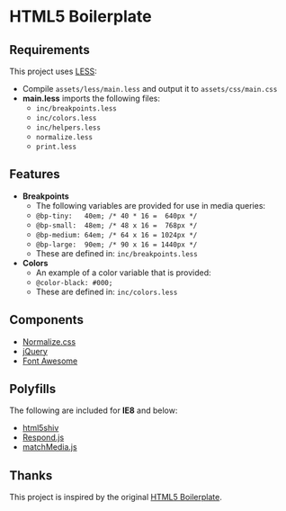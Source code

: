 HTML5 Boilerplate
=

Requirements
-

This project uses [LESS](http://lesscss.org/):

- Compile `assets/less/main.less` and output it to `assets/css/main.css`
- **main.less** imports the following files:
    - `inc/breakpoints.less`
    - `inc/colors.less`
    - `inc/helpers.less`
    - `normalize.less`
    - `print.less`

Features
-

- **Breakpoints**
    - The following variables are provided for use in media queries:
    - `@bp-tiny:   40em; /* 40 * 16 =  640px */`
    - `@bp-small:  48em; /* 48 x 16 =  768px */`
    - `@bp-medium: 64em; /* 64 x 16 = 1024px */`
    - `@bp-large:  90em; /* 90 x 16 = 1440px */`
    - These are defined in: `inc/breakpoints.less`
- **Colors**
    - An example of a color variable that is provided:
    - `@color-black: #000;`
    - These are defined in: `inc/colors.less`

Components
-

- [Normalize.css](http://necolas.github.io/normalize.css/)
- [jQuery](http://jquery.com/)
- [Font Awesome](http://fontawesome.io/)

Polyfills
-

The following are included for **IE8** and below:
- [html5shiv](https://github.com/aFarkas/html5shiv)
- [Respond.js](https://github.com/scottjehl/Respond)
- [matchMedia.js](https://github.com/paulirish/matchMedia.js/)

Thanks
-

This project is inspired by the original [HTML5 Boilerplate](http://html5boilerplate.com/).

